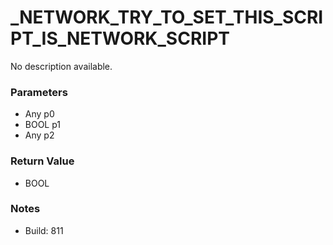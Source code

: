 # _NETWORK_TRY_TO_SET_THIS_SCRIPT_IS_NETWORK_SCRIPT

No description available.

### Parameters
* Any p0
* BOOL p1
* Any p2

### Return Value
* BOOL

### Notes
* Build: 811

